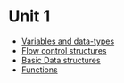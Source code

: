 # Unit 1

- [Variables and data-types](./variables-data-types.md)
- [Flow control structures](./flow-control.md)
- [Basic Data structures](./data-structures.md)
- [Functions](./fucntions.md)
